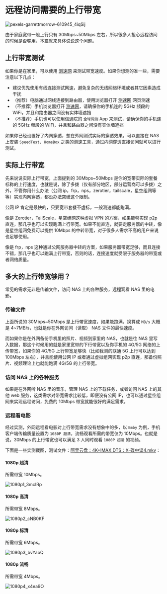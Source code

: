 # 远程访问需要的上行带宽

![pexels-garrettmorrow-610945_4iqSij](https://slark-blog.s3.bitiful.net/pexels-garrettmorrow-610945_4iqSij.jpg)

由于家庭宽带一般上行只有 30Mbps~50Mbps 左右，所以很多人担心远程访问的时候是否够用，本篇就来具体说说这个问题。

## 上行带宽测试

如果你是在家里，可以使用 [测速网](https://www.speedtest.cn) 来测试带宽速度。如果你想测的准一些，需要注意以下几点：

- 建议优先使用有线连接测试网速，避免复杂的无线网络环境或者其它因素造成干扰
- （推荐）电脑通过网线连接到路由器，使用浏览器打开 [测速网](https://www.speedtest.cn) 网页测速
- （不推荐）手机浏览器打开 [测速网](https://www.speedtest.cn)，请确保你的手机连的 5GHz 频段的 WiFi，并且和路由器之间没有实体墙遮挡
- （不推荐）手机也可以使用信通院的 `全球网测` App 来测试，请确保你的手机连的 5GHz 频段的 WiFi，并且和路由器之间没有实体墙遮挡

如果你已经设置好了内网穿透，想在外网测试实际的穿透效果，可以直接在 NAS 上安装 `SpeedTest`、`HomeBox` 之类的测速工具，通过内网穿透直接访问就可以进行测试。

## 实际上行带宽

先来说说实际上行带宽，上面提到的 30Mbps~50Mbps 是你的宽带实际的套餐标称的上行速度，也就是说，除了多拨（仅有部分地区，部分运营商可以多拨）之外，不管你用什么办法（公网 ip，frp，nps，zerotier，tailscale，星空组网等等）实现内网穿透，都没办法突破这个限制。

公网 IP 肯定是最快的，只要宽带套餐不虚标，一般测速都能跑满。

像是 Zerotier，TailScale，星空组网这种虚拟 VPN 的方案，如果能够实现 p2p 直连，那几乎也可以实现跑满上行带宽。如果不能直连，就要走服务器的中转，像是星空组网免费可以提供 10Mbps 的中转带宽，对于很多人需求不高的用户来说也足够使用。

像是 frp，nps 这种通过公网服务器中转的方案，如果服务器带宽足够，而且连接不错，那几乎也可以跑满上行带宽，否则的话，连接速度就受限于服务器的带宽或者网络质量。

## 多大的上行带宽够用？

常见的需求无非是传输文件，访问 NAS 上的各种服务，远程观看 NAS 里的电影。

### 传输文件

上面所说的 30Mbps~50Mbps 是上行带宽速度，如果能跑满，换算成 `MB/s` 大概是 4~7MB/s，也就是你在外网访问（读取） NAS 文件的最快速度。

而如果你是在外网备份手机里的照片、视频到家里的 NAS，也就是往 NAS 里写入数据，那这个时候用的就是家里宽带的下行带宽以及你手机的 4G/5G 网络的上传带宽，如果你的 4G/5G 上行带宽足够快（比如我测的联通 5G 上行可以达到 100Mbps 左右），并且能使用公网 IP 或者通过虚拟组网实现 p2p 直连，那备份照片、视频理论上也就能跑满 4G/5G 的上行带宽。

### 访问 NAS 上的各种服务

如果是在外网听 NAS 里的音乐，管理 NAS 上的下载任务，或者访问 NAS 上的其他 web 服务，这类需求对带宽需求比较低，即便没有公网 IP，也可以通过星空组网来实现远程访问，免费的 10Mbps 带宽就能很好的满足需求。

### 远程看电影

经过实测，外网远程看电影对上行带宽需求没有想象中的多，以 `Emby` 为例，手机客户端传输质量设置为 `1080P 超清`，流畅观看所需的带宽仅为 10Mbps。也就是说，30Mbps 的上行带宽也可以满足 3 人同时观看 `1080P 超清` 的视频。

下面是一些实测截图，测试文件：[阿里云盘：4K+IMAX DTS：X-碟中谍4.mkv](https://www.alipan.com/s/Zrbgxt3rPTW)：

#### 1080p 超清

所需带宽 10Mbps。

![1080p1_3mcIRp](https://slark-blog.s3.bitiful.net/1080p1_3mcIRp.jpg)

#### 1080p 高清

所需带宽 8Mbps。

![1080p2_cNB0KF](https://slark-blog.s3.bitiful.net/1080p2_cNB0KF.jpg)

#### 1080p 标清

所需带宽 6Mbps。

![1080p3_bvYaoQ](https://slark-blog.s3.bitiful.net/1080p3_bvYaoQ.jpg)

#### 1080p 流畅

所需带宽 4Mbps。

![1080p4_x4ea9O](https://slark-blog.s3.bitiful.net/1080p4_x4ea9O.jpg)
